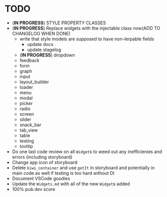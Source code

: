 # TODO

- (**IN PROGRESS**) STYLE PROPERTY CLASSES
- (**IN PROGRESS**) Replace widgets with the injectable class now(ADD TO CHANGELOG WHEN DONE)
  - write that style models are supposed to have non-lerpable fields
    - update docs
    - update stagelog
  - (**IN PROGRESS**) dropdown
  - feedback
  - form
  - graph
  - input
  - layout_builder
  - loader
  - menu
  - modal
  - picker
  - radio
  - screen
  - slider
  - snack_bar
  - tab_view
  - table
  - testing
  - tooltip
- Do one last code review on all `Widget`s to weed out any inefficienies and errors (including storyboard)
- Change app icon of storyboard
- Delete `kiwi_container` and use `getIt` in storyboard and potentially in main code as well if testing is too hard without DI
- Document VSCode goodies
- Update the `Widgets.md` with all of the new `Widget`s added
- 100% pub.dev score
